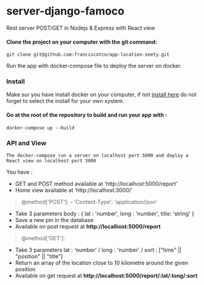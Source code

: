 # server-django-famoco
Rest server POST/GET in Nodejs & Express with React view

#### Clone the project on your computer with the git command:

`git clone git@github.com:franciscotco/app-location-seety.git`

Run the app with docker-compose file to deploy the server on docker.

### Install

Make sur you have install docker on your computer, if not [install here](https://docs.docker.com/install/linux/docker-ce/ubuntu/) do not forget to select the install for your own system.

#### Go at the root of the repository to build and run your app with :

`docker-compose up --build`

### API and View 

```
The docker-compose run a server on localhost port 5000 and deploy a React view on localhost port 3000
```

You have :
* GET and POST method available at 'http://localhost:5000/report'
* Home view available at 'http://localhost:3000/'


> @method['POST']: - 'Content-Type': 'application/json'
* Take 3 parameters body : { lat : 'number', long : 'number', title: 'string' }
* Save a new pin in the database
* Available on post request at __http://localhost:5000/report__

> @method['GET']:
* Take 3 parameters lat : 'number' / long : 'number' / sort : ["time" || "position" || "title"]
* Return an array of the location close to 10 kilometre around the given position
* Available on get request at __http://localhost:5000/report/:lat/:long/:sort__
